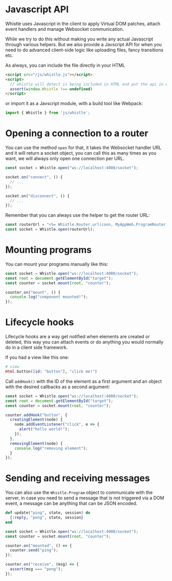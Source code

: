 # Javascript API

Whistle uses Javascript in the client to apply Virtual DOM patches, attach event handlers and manage Websocket communication. 

While we try to do this without making you write any actual Javascript through various helpers. But we also provide a Javscript API for when you need to do advanced client-side logic like uploading files, fancy transitions etc.

As always, you can include the file directly in your HTML

```html
<script src="/js/whistle.js"></script>
<script>
  // whistle will detect is being included in HTML and put the api in window.Whistle
  assert(window.Whistle !== undefined)
</script>
```

or import it as a Javscript module, with a build tool like Webpack:
 
```js
import { Whistle } from 'js/whistle';
```

# Opening a connection to a router

You can use the method `open` for that, it takes the Websocket handler URL and it will return a socket object, you can call this as many times as you want, we will always only open one connection per URL.

```js
const socket = Whistle.open("ws://localhost:4000/socket");

socket.on("connect", () {
  // ...
});

socket.on("disconnect", () {
  // ...
});
```

Remember that you can always use the helper to get the router URL:

```js
const routerUrl = "<%= Whistle.Router.url(conn, MyAppWeb.ProgramRouter) %>";
const socket = Whistle.open(routerUrl);
```

# Mounting programs

You can mount your programs manually like this:

```js
const socket = Whistle.open("ws://localhost:4000/socket");
const root = document.getElementById("target");
const counter = socket.mount(root, "counter");

counter.on("mount", () {
  console.log("component mounted!");
});
```

# Lifecycle hooks

Lifecycle hooks are a way get notified when elements are created or deleted, this way you can attach events or do anything you would normally do in a client side framework.

If you had a view like this one:

```elixir
# view
Html.button([id: "button"], "click me!")
```

Call `addHook()` with the ID of the element as a first argument and an object with the desired callbacks as a second argument:


```js
const socket = Whistle.open("ws://localhost:4000/socket");
const root = document.getElementById("target");
const counter = socket.mount(root, "counter");

counter.addHook("button", {
  creatingElement(node) {
    node.addEventListener("click", e => {
      alert("hello world!");
    });
  },
  removingElement(node) {
    console.log("removing element");
  }
});
```

# Sending and receiving messages

You can also use the `Whistle.Program` object to communicate with the server, in case you need to send a message that is not triggered via a DOM event, a message can be anything that can be JSON encoded.

```elixir
def update("ping", state, session) do
  {:reply, "pong", state, session}
end
```

```js
const socket = Whistle.open("ws://localhost:4000/socket");
const counter = socket.mount(root, "counter");

counter.on("mounted", () => {
  counter.send("ping");
});

counter.on("receive", (msg) => {
  assert(msg === "pong");
});
```
